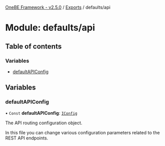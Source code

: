 [OneBE Framework - v2.5.0](../README.md) / [Exports](../modules.md) / defaults/api

# Module: defaults/api

## Table of contents

### Variables

- [defaultAPIConfig](defaults_api.md#defaultapiconfig)

## Variables

### defaultAPIConfig

• `Const` **defaultAPIConfig**: [`IConfig`](../interfaces/System_IConfig.IConfig.md)

The API routing configuration object.

In this file you can change various configuration parameters related to the
REST API endpoints.
